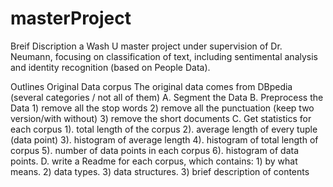 # masterProject

Breif Discription
a Wash U master project under supervision of Dr. Neumann, focusing on classification of text, including sentimental analysis and identity recognition (based on People Data).

Outlines
Original Data corpus
The original data comes from DBpedia (several categories / not all of them)
	A. Segment the Data
	B. Preprocess the Data
		1) remove all the stop words
		2) remove all the punctuation (keep two version/with without)
		3) remove the short documents
	C. Get statistics for each corpus
    1). total length of the corpus
    2). average length of every tuple (data point)
    3). histogram of average length
    4). histogram of total length of corpus
    5). number of data points in each corpus
    6). histogram of data points.
	D. write a Readme for each corpus, which contains:
						1) by what means. 2) data types. 
						3) data structures. 3) brief description of contents
						
